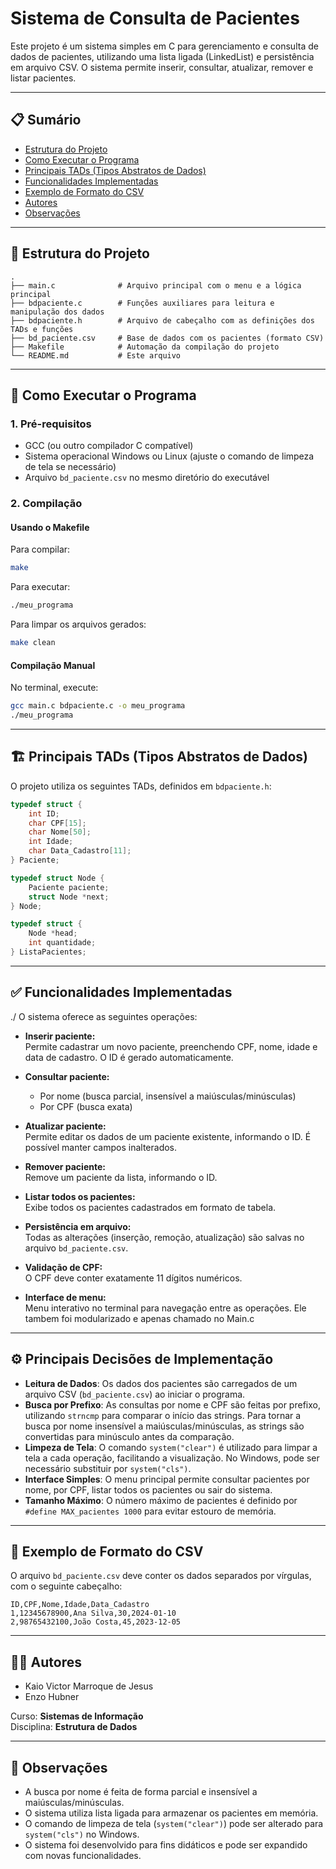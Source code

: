 # Sistema de Consulta de Pacientes

Este projeto é um sistema simples em C para gerenciamento e consulta de dados de pacientes, utilizando uma lista ligada (LinkedList) e persistência em arquivo CSV. O sistema permite inserir, consultar, atualizar, remover e listar pacientes.

---

## 📋 Sumário

- [Estrutura do Projeto](#estrutura-do-projeto)
- [Como Executar o Programa](#como-executar-o-programa)
- [Principais TADs (Tipos Abstratos de Dados)](#principais-tads-tipos-abstratos-de-dados)
- [Funcionalidades Implementadas](#funcionalidades-implementadas)
- [Exemplo de Formato do CSV](#exemplo-de-formato-do-csv)
- [Autores](#autores)
- [Observações](#observações)

---

## 📁 Estrutura do Projeto

```
.
├── main.c              # Arquivo principal com o menu e a lógica principal
├── bdpaciente.c        # Funções auxiliares para leitura e manipulação dos dados
├── bdpaciente.h        # Arquivo de cabeçalho com as definições dos TADs e funções
├── bd_paciente.csv     # Base de dados com os pacientes (formato CSV)
├── Makefile            # Automação da compilação do projeto
└── README.md           # Este arquivo
```

---

## 🚀 Como Executar o Programa

### 1. Pré-requisitos

- GCC (ou outro compilador C compatível)
- Sistema operacional Windows ou Linux (ajuste o comando de limpeza de tela se necessário)
- Arquivo `bd_paciente.csv` no mesmo diretório do executável

### 2. Compilação

#### Usando o Makefile

Para compilar:
```bash
make
```

Para executar:
```bash
./meu_programa
```

Para limpar os arquivos gerados:
```bash
make clean
```

#### Compilação Manual

No terminal, execute:
```bash
gcc main.c bdpaciente.c -o meu_programa
./meu_programa
```

---

## 🏗️ Principais TADs (Tipos Abstratos de Dados)

O projeto utiliza os seguintes TADs, definidos em `bdpaciente.h`:

```c
typedef struct {
    int ID;
    char CPF[15];
    char Nome[50];
    int Idade;
    char Data_Cadastro[11];
} Paciente;

typedef struct Node {
    Paciente paciente;
    struct Node *next;
} Node;

typedef struct {
    Node *head;
    int quantidade;
} ListaPacientes;
```

---

## ✅ Funcionalidades Implementadas
./
O sistema oferece as seguintes operações:

- **Inserir paciente:**  
  Permite cadastrar um novo paciente, preenchendo CPF, nome, idade e data de cadastro. O ID é gerado automaticamente.

- **Consultar paciente:**  
  - Por nome (busca parcial, insensível a maiúsculas/minúsculas)
  - Por CPF (busca exata)

- **Atualizar paciente:**  
  Permite editar os dados de um paciente existente, informando o ID. É possível manter campos inalterados.

- **Remover paciente:**  
  Remove um paciente da lista, informando o ID.

- **Listar todos os pacientes:**  
  Exibe todos os pacientes cadastrados em formato de tabela.

- **Persistência em arquivo:**  
  Todas as alterações (inserção, remoção, atualização) são salvas no arquivo `bd_paciente.csv`.

- **Validação de CPF:**  
  O CPF deve conter exatamente 11 dígitos numéricos.

- **Interface de menu:**  
  Menu interativo no terminal para navegação entre as operações. Ele tambem foi modularizado e apenas chamado no Main.c

---

## ⚙️ Principais Decisões de Implementação

- **Leitura de Dados**: Os dados dos pacientes são carregados de um arquivo CSV (`bd_paciente.csv`) ao iniciar o programa.
- **Busca por Prefixo**: As consultas por nome e CPF são feitas por prefixo, utilizando `strncmp` para comparar o início das strings. Para tornar a busca por nome insensível a maiúsculas/minúsculas, as strings são convertidas para minúsculo antes da comparação.
- **Limpeza de Tela**: O comando `system("clear")` é utilizado para limpar a tela a cada operação, facilitando a visualização. No Windows, pode ser necessário substituir por `system("cls")`.
- **Interface Simples**: O menu principal permite consultar pacientes por nome, por CPF, listar todos os pacientes ou sair do sistema.
- **Tamanho Máximo**: O número máximo de pacientes é definido por `#define MAX_pacientes 1000` para evitar estouro de memória.

---

## 🧪 Exemplo de Formato do CSV

O arquivo `bd_paciente.csv` deve conter os dados separados por vírgulas, com o seguinte cabeçalho:

```
ID,CPF,Nome,Idade,Data_Cadastro
1,12345678900,Ana Silva,30,2024-01-10
2,98765432100,João Costa,45,2023-12-05
```

---

## 👨‍💻 Autores

- Kaio Victor Marroque de Jesus
- Enzo Hubner

Curso: **Sistemas de Informação**  
Disciplina: **Estrutura de Dados**

---

## 📌 Observações

- A busca por nome é feita de forma parcial e insensível a maiúsculas/minúsculas.
- O sistema utiliza lista ligada para armazenar os pacientes em memória.
- O comando de limpeza de tela (`system("clear")`) pode ser alterado para `system("cls")` no Windows.
- O sistema foi desenvolvido para fins didáticos e pode ser expandido com novas funcionalidades.


